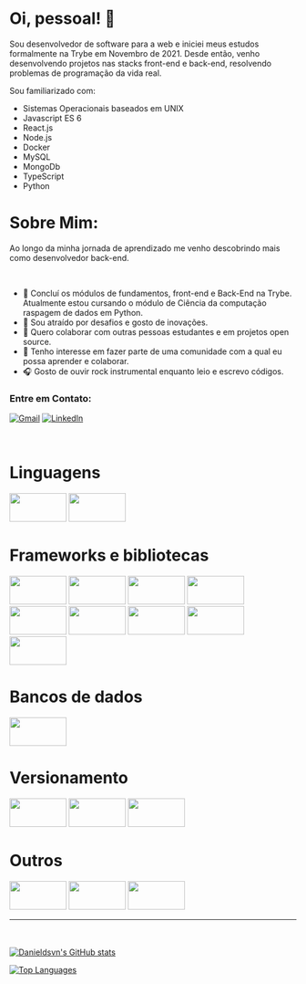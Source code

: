 
  <h1>Oi, pessoal! 👋</h1> 
   
  <p>Sou desenvolvedor de software para a web e iniciei meus estudos formalmente na Trybe em Novembro de 2021. Desde então, venho desenvolvendo projetos nas stacks front-end e back-end, resolvendo problemas de programação da vida real.</p>
  
 
  <p> Sou familiarizado com:</p>
  <ul>
    <li> Sistemas Operacionais baseados em UNIX </li>
    <li> Javascript ES 6 </li>
    <li> React.js </li>
    <li> Node.js </li>
    <li> Docker </li>
    <li> MySQL </li>
    <li> MongoDb </li>
    <li> TypeScript </li>
    <li> Python </li>
  </ul>    
  
  <h1>Sobre Mim:</h1>
  <p>Ao longo da minha jornada de aprendizado me venho descobrindo mais como desenvolvedor back-end.</p>
  </br>

  - 🌱 Concluí os módulos de fundamentos, front-end e Back-End na Trybe. Atualmente estou cursando o módulo de Ciência da computação raspagem de dados em Python.
  - 🤔 Sou atraído por desafios e gosto de inovações. 
  - 👯 Quero colaborar com outras pessoas estudantes e em projetos open source. 
  - 🔭 Tenho interesse em fazer parte de uma comunidade com a qual eu possa aprender e colaborar.
  - 🎧 Gosto de ouvir rock instrumental enquanto leio e escrevo códigos. 

  ### Entre em Contato:

  [![Gmail](https://img.shields.io/badge/-GMAIL-D14836?style=for-the-badge&logo=gmail&logoColor=white)](mailto:danieldsvn@gmail.com)
  [![LinkedIn](https://img.shields.io/badge/-LINKEDIN-0077B5?style=for-the-badge&logo=linkedin&logoColor=white)](https://www.linkedin.com/in/danielsaraivadev/)
  
  

  <div style="display: inline_block" ><br>
  <h1> Linguagens </h1>

  <img src="https://cdn.jsdelivr.net/gh/devicons/devicon/icons/javascript/javascript-original.svg" height="50" width="100" />      
  <img src="https://cdn.jsdelivr.net/gh/devicons/devicon/icons/typescript/typescript-original.svg" height="50" width="100" />
    
  <h1> Frameworks e bibliotecas </h1>

  <img src="https://cdn.jsdelivr.net/gh/devicons/devicon/icons/nodejs/nodejs-original.svg" height="50" width="100" />
  <img src="https://cdn.jsdelivr.net/gh/devicons/devicon/icons/html5/html5-original-wordmark.svg" height="50" width="100" />
  <img src="https://cdn.jsdelivr.net/gh/devicons/devicon/icons/css3/css3-original-wordmark.svg" height="50" width="100" />
  <img src="https://cdn.jsdelivr.net/gh/devicons/devicon/icons/react/react-original-wordmark.svg" height="50" width="100" />
  <img src="https://cdn.jsdelivr.net/gh/devicons/devicon/icons/redux/redux-original.svg" height="50" width="100" />
  <img src="https://cdn.jsdelivr.net/gh/devicons/devicon/icons/jest/jest-plain.svg" height="50" width="100" />
  <img src="https://cdn.jsdelivr.net/gh/devicons/devicon/icons/mocha/mocha-plain.svg" height="50" width="100" />
  <img src="https://cdn.jsdelivr.net/gh/devicons/devicon/icons/express/express-original-wordmark.svg" height="50" width="100" />
  <img src="https://cdn.jsdelivr.net/gh/devicons/devicon/icons/sequelize/sequelize-original.svg" height="50" width="100" />

  <h1> Bancos de dados </h1>

  <img src="https://cdn.jsdelivr.net/gh/devicons/devicon/icons/mysql/mysql-original-wordmark.svg" height="50" width="100" /> 

  <h1> Versionamento </h1>

  <img src="https://cdn.jsdelivr.net/gh/devicons/devicon/icons/npm/npm-original-wordmark.svg" height="50" width="100" />
  <img src="https://cdn.jsdelivr.net/gh/devicons/devicon/icons/git/git-original-wordmark.svg" height="50" width="100" />
  <img src="https://cdn.jsdelivr.net/gh/devicons/devicon/icons/github/github-original-wordmark.svg" height="50" width="100" />

  <h1> Outros </h1>

  <img src="https://cdn.jsdelivr.net/gh/devicons/devicon/icons/heroku/heroku-plain-wordmark.svg" height="50" width="100" />
  <img src="https://cdn.jsdelivr.net/gh/devicons/devicon/icons/vscode/vscode-original-wordmark.svg" height="50" width="100" />
  <img src="https://cdn.jsdelivr.net/gh/devicons/devicon/icons/docker/docker-original-wordmark.svg" height="50" width="100" />

</div>
  <hr>
  </br>
  </br>

<div text-align="center"> 
  <a href="http://www.github.com/Danieldsvn"><img src="https://github-readme-stats-sigma-five.vercel.app/api?username=Danieldsvn&show_icons=true&hide=&count_private=true&title_color=0891b2&text_color=ffffff&icon_color=0891b2&bg_color=1c1917&hide_border=true&show_icons=true" alt="Danieldsvn's GitHub stats" /></a>

  <a href="https://github.com/Danieldsvn" align="left"><img src="https://github-readme-stats-sigma-five.vercel.app/api/top-langs/?username=Danieldsvn&langs_count=10&title_color=0891b2&text_color=ffffff&icon_color=0891b2&bg_color=1c1917&hide_border=true&locale=en&custom_title=Top%20%Languages" alt="Top Languages" /></a>
</div>



